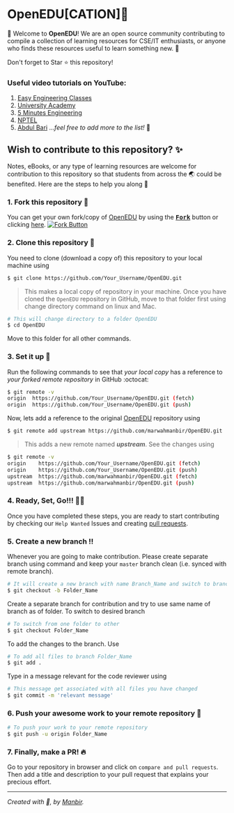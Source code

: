 # OpenEDU[CATION]:rocket:
:wave: Welcome to **OpenEDU**! We are an open source community contributing to compile a collection of learning resources for CSE/IT enthusiasts, or anyone who finds these resources useful to learn something new. :sparkling_heart:

Don't forget to Star :star: this repository!

### Useful video tutorials on YouTube:
1. [Easy Engineering Classes](https://www.youtube.com/channel/UC4EX8zLiBUalk704IX_zu1Q)
2. [University Academy](https://www.youtube.com/channel/UCFWCFYvqnAMT-jcCqTp_SlA)
3. [5 Minutes Engineering](https://www.youtube.com/channel/UCyHta2dyCTkf29AB67AYn7A)
4. [NPTEL](https://www.youtube.com/channel/UC640y4UvDAlya_WOj5U4pfA)
5. [Abdul Bari](https://www.youtube.com/channel/UCZCFT11CWBi3MHNlGf019nw)
...*feel free to add more to the list!* :100:

## Wish to contribute to this repository? :sparkles:
Notes, eBooks, or any type of learning resources are welcome for contribution to this repository so that students from across the :earth_asia: could be benefited. Here are the steps to help you along :scroll:

### 1. Fork this repository :fork_and_knife:
You can get your own fork/copy of [OpenEDU](https://github.com/marwahmanbir/OpenEDU) by using the <a href="https://github.com/marwahmanbir/OpenEDU/new/master?readme=1#fork-destination-box"><kbd><b>Fork</b></kbd></a> button or clicking [here](https://github.com/marwahmanbir/OpenEDU/new/master?readme=1#fork-destination-box).
 [![Fork Button](https://help.github.com/assets/images/help/repository/fork_button.jpg)](https://github.com/CoderJolly/IPU-Engineering-Notes)
 
 
### 2. Clone this repository :busts_in_silhouette:
You need to clone (download a copy of) this repository to your local machine using
```sh
$ git clone https://github.com/Your_Username/OpenEDU.git
```
> This makes a local copy of repository in your machine.
Once you have cloned the `OpenEDU` repository in GitHub, move to that folder first using change directory command on linux and Mac.
```sh
# This will change directory to a folder OpenEDU
$ cd OpenEDU
```
Move to this folder for all other commands.

### 3. Set it up :wrench:
Run the following commands to see that *your local copy* has a reference to *your forked remote repository* in GitHub :octocat:
```sh
$ git remote -v
origin  https://github.com/Your_Username/OpenEDU.git (fetch)
origin  https://github.com/Your_Username/OpenEDU.git (push)
```
Now, lets add a reference to the original [OpenEDU](https://github.com/marwahmanbir/OpenEDU) repository using
```sh
$ git remote add upstream https://github.com/marwahmanbir/OpenEDU.git
```
> This adds a new remote named ***upstream***.
See the changes using
```sh
$ git remote -v
origin    https://github.com/Your_Username/OpenEDU.git (fetch)
origin    https://github.com/Your_Username/OpenEDU.git (push)
upstream  https://github.com/marwahmanbir/OpenEDU.git (fetch)
upstream  https://github.com/marwahmanbir/OpenEDU.git (push)
```

### 4. Ready, Set, Go!!! :turtle::rabbit2:
Once you have completed these steps, you are ready to start contributing by checking our `Help Wanted` Issues and creating [pull requests](https://github.com/marwahmanbir/OpenEDU.git/pulls).

### 5. Create a new branch :bangbang:
Whenever you are going to make contribution. Please create separate branch using command and keep your `master` branch clean (i.e. synced with remote branch).
```sh
# It will create a new branch with name Branch_Name and switch to branch Folder_Name
$ git checkout -b Folder_Name
```
Create a separate branch for contribution and try to use same name of branch as of folder.
To switch to desired branch
```sh
# To switch from one folder to other
$ git checkout Folder_Name
```
To add the changes to the branch. Use
```sh
# To add all files to branch Folder_Name
$ git add .
```
Type in a message relevant for the code reviewer using
```sh
# This message get associated with all files you have changed
$ git commit -m 'relevant message'
```
### 6. Push your awesome work to your remote repository :rocket:
```sh
# To push your work to your remote repository
$ git push -u origin Folder_Name
```
### 7. Finally, make a PR! :fire:
Go to your repository in browser and click on `compare and pull requests`.
Then add a title and description to your pull request that explains your precious effort.

---
*Created with :sparkling_heart:, by [Manbir](https://twitter.com/manbirmarwah).*

